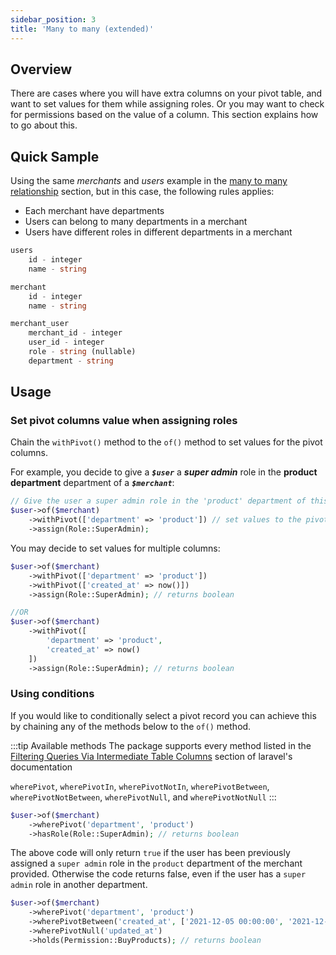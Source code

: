```yaml
---
sidebar_position: 3
title: 'Many to many (extended)'
---
```


## Overview
There are cases where you will have extra columns on your pivot table, and want to set values for them while assigning roles. Or you may want to check for permissions based on the value of a column. This section explains how to go about this.

## Quick Sample
Using the same _merchants_ and _users_ example in the [many to many relationship](https:://blah.com) section, but in this case, the following rules applies:

- Each merchant have departments
- Users can belong to many departments in a merchant
- Users have different roles in different departments in a merchant
  
```php title='Sample database structure'
users
    id - integer
    name - string

merchant
    id - integer
    name - string

merchant_user
    merchant_id - integer
    user_id - integer
    role - string (nullable)
    department - string
```

## Usage
### Set pivot columns value when assigning roles
Chain the `withPivot()` method to the `of()` method to set values for the pivot columns.

For example, you decide to give a **_`$user`_** a **_super admin_** role in the **__product department__** department of a **_`$merchant`_**:
```php {3}
// Give the user a super admin role in the 'product' department of this merchant
$user->of($merchant)
    ->withPivot(['department' => 'product']) // set values to the pivot columns
    ->assign(Role::SuperAdmin); 
```

You may decide to set values for multiple columns: 

```php title='Set multiple pivot columns' {2-3,8-11}
$user->of($merchant)
    ->withPivot(['department' => 'product'])
    ->withPivot(['created_at' => now()])
    ->assign(Role::SuperAdmin); // returns boolean

//OR
$user->of($merchant)
    ->withPivot([
        'department' => 'product',
        'created_at' => now()
    ])
    ->assign(Role::SuperAdmin); // returns boolean

```

### Using conditions
If you would like to conditionally select a pivot record you can achieve this by chaining any of the methods below to the `of()` method.

:::tip Available methods
The package supports every method listed in the [Filtering Queries Via Intermediate Table Columns](https://laravel.com/docs/8.x/eloquent-relationships#filtering-queries-via-intermediate-table-columns) section of laravel's documentation

`wherePivot`, `wherePivotIn`, `wherePivotNotIn`, `wherePivotBetween`, `wherePivotNotBetween`, `wherePivotNull`, and `wherePivotNotNull`
:::

```php title='Filter by pivot column' {2}
$user->of($merchant)
    ->wherePivot('department', 'product')
    ->hasRole(Role::SuperAdmin); // returns boolean
```
The above code will only return `true` if the user has been previously assigned a `super admin` role in the `product` department of the merchant provided. Otherwise the code returns false, even if the user has a `super admin` role in another department.

```php title='Multiple filters' {2,3,4}
$user->of($merchant)
    ->wherePivot('department', 'product')
    ->wherePivotBetween('created_at', ['2021-12-05 00:00:00', '2021-12-08 00:00:00'])
    ->wherePivotNull('updated_at')
    ->holds(Permission::BuyProducts); // returns boolean

```